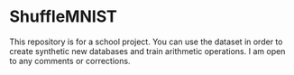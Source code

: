 # ShuffleMNIST
This repository is for a school project.
You can use the dataset in order to create synthetic new databases and train arithmetic operations. I am open to any comments or corrections.
